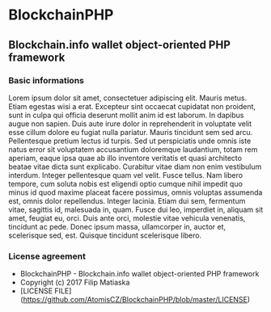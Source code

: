 # BlockchainPHP
## Blockchain.info wallet object-oriented PHP framework

### Basic informations

Lorem ipsum dolor sit amet, consectetuer adipiscing elit. Mauris metus. Etiam egestas wisi a erat. Excepteur sint occaecat cupidatat non proident, sunt in culpa qui officia deserunt mollit anim id est laborum. In dapibus augue non sapien. Duis aute irure dolor in reprehenderit in voluptate velit esse cillum dolore eu fugiat nulla pariatur. Mauris tincidunt sem sed arcu. Pellentesque pretium lectus id turpis. Sed ut perspiciatis unde omnis iste natus error sit voluptatem accusantium doloremque laudantium, totam rem aperiam, eaque ipsa quae ab illo inventore veritatis et quasi architecto beatae vitae dicta sunt explicabo. Curabitur vitae diam non enim vestibulum interdum. Integer pellentesque quam vel velit. Fusce tellus. Nam libero tempore, cum soluta nobis est eligendi optio cumque nihil impedit quo minus id quod maxime placeat facere possimus, omnis voluptas assumenda est, omnis dolor repellendus. Integer lacinia. Etiam dui sem, fermentum vitae, sagittis id, malesuada in, quam. Fusce dui leo, imperdiet in, aliquam sit amet, feugiat eu, orci. Duis ante orci, molestie vitae vehicula venenatis, tincidunt ac pede. Donec ipsum massa, ullamcorper in, auctor et, scelerisque sed, est. Quisque tincidunt scelerisque libero.

### License agreement

- BlockchainPHP - Blockchain.info wallet object-oriented PHP framework
- Copyright (c) 2017 Filip Matiaska
- [LICENSE FILE] (https://github.com/AtomisCZ/BlockchainPHP/blob/master/LICENSE)